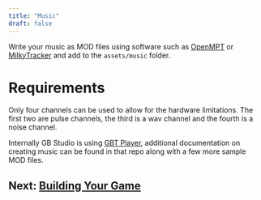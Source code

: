 ```yaml
---
title: "Music"
draft: false
---
```


Write your music as MOD files using software such as [OpenMPT](https://openmpt.org/) or [MilkyTracker](https://milkytracker.titandemo.org/) and add to the `assets/music` folder.

# Requirements

Only four channels can be used to allow for the hardware limitations. The first two are pulse channels, the third is a wav channel and the fourth is a noise channel.

Internally GB Studio is using [GBT Player](https://github.com/AntonioND/gbt-player), additional documentation on creating music can be found in that repo along with a few more sample MOD files.

## Next: [Building Your Game](/docs/build)
